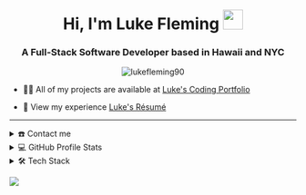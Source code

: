 <h1 align="center">Hi, I'm Luke Fleming <img src="https://media.giphy.com/media/hvRJCLFzcasrR4ia7z/giphy.gif" width="35"></h1>
<h3 align="center">A Full-Stack Software Developer based in Hawaii and NYC</h3>

<p align="center"> <img src="https://komarev.com/ghpvc/?username=lukefleming90&label=Profile%20views&color=blueviolet&style=flat" alt="lukefleming90" /> </p>

- 👨‍💻 All of my projects are available at [Luke's Coding Portfolio](https://lukefleming90.github.io/Lukes-Coding-Portfolio/html/projects.html)

- 📄 View my experience [Luke's Résumé](https://lukefleming90.github.io/Lukes-Coding-Portfolio/images/lfcv.pdf)

<hr/>

<details>
  <summary>☎️ Contact me</summary>
<div>
  <samp>
    <h2 align="center">How you can reach me:</h2>
    <p align="center">
      <br/>
      <a href="https://www.linkedin.com/in/luke-ryan-fleming/" target="_blank"><img align="center"
         src="https://img.shields.io/badge/linkedin-%231DA1F2.svg?style=for-the-badge&logo=linkedin&logoColor=white"
         alt="luke-fleming" height="30"/></a>
      <a href="https://lukefleming90.github.io/Lukes-Coding-Portfolio/" target="_blank"><img align="center"
         src="https://img.shields.io/badge/GitHub-100000?style=for-the-badge&logo=github&logoColor=white"
         alt="luke-fleming" height="30"/></a>
      <a href="mailto:lukefleming90@gmail.com" target="_blank"><img align="center"
         src="https://img.shields.io/badge/gmail-EA4335.svg?style=for-the-badge&logo=gmail&logoColor=white"
         alt="luke-fleming" height="30"/></a>
    </p>
  <p align="center">
      <a href="https://twitter.com/lukeflemingcode" target="_blank"><img align="center"
         src="https://img.shields.io/badge/twitter-1DA1F2.svg?style=for-the-badge&logo=twitter&logoColor=white"
         alt="luke-fleming" height="30"/></a>
      <br>
    </p>
  </samp>
</div>
</details>

<details> 
  <summary>💻 GitHub Profile Stats</summary>
  <div>
    <h2 align="center"> 📊 Github stats </h2>
      <br/>
        <p align="center">
          <a href="https://github.com/LukeFleming90/">
          <img src="https://github-readme-stats.vercel.app/api/top-langs/?username=LukeFleming90&langs_count=6&theme=gruvbox&layout=compact&hide_border=true" alt="LukeFleming90 :: Top Langs" /></a>
        </p>
        <p align="center">
          <a href="https://github.com/LukeFleming90/">
          <img width="49.5%" src="https://github-readme-stats.vercel.app/api?username=LukeFleming90&show_icons=true&theme=gruvbox&hide_border=true" />
          <img width="49.5%" src="https://github-readme-streak-stats.herokuapp.com/?user=LukeFleming90&theme=gruvbox&hide_border=true" />
          </a>
       </p>
     <br>
  </div>    
</details>

<details>
  <summary>🛠 Tech Stack</summary>
<div>
  <samp>
    <h2 align="center">Technologies Used:</h2>
    <p align="center">
      <br/>
      <a href="#" target="_blank"><img align="center"
         src="https://img.shields.io/badge/HTML-239120?style=for-the-badge&logo=html5&logoColor=white"
         alt="html" height="30"/></a>
      <a href="#" target="_blank"><img align="center"
         src="https://img.shields.io/badge/CSS-239120?&style=for-the-badge&logo=css3&logoColor=white"
         alt="css" height="30"/></a>
      <a href="#" target="_blank"><img align="center"
         src="https://img.shields.io/badge/JavaScript-F7DF1E?style=for-the-badge&logo=javascript&logoColor=black"
         alt="js" height="30"/></a>
    </p>
    <p align="center">
      <a href="#" target="_blank"><img align="center"
         src="https://img.shields.io/badge/Node.js-43853D?style=for-the-badge&logo=node.js&logoColor=white"
         alt="node-js" height="30"/></a>
      <a href="#" target="_blank"><img align="center"
         src="https://img.shields.io/badge/Express.js-404D59?style=for-the-badge"
         alt="express-js" height="30"/></a>
      <a href="#" target="_blank"><img align="center"
         src="https://img.shields.io/badge/React-20232A?style=for-the-badge&logo=react&logoColor=61DAFB"
         alt="react" height="30"/></a>
    </p>
    <p align="center">
      <a href="#" target="_blank"><img align="center"
         src="https://img.shields.io/badge/Bootstrap-563D7C?style=for-the-badge&logo=bootstrap&logoColor=white"
         alt="boostrap" height="30"/></a>
      <a href="#" target="_blank"><img align="center"
         src="https://img.shields.io/badge/React_Router-CA4245?style=for-the-badge&logo=react-router&logoColor=white"
         alt="react-router" height="30"/></a>
      <a href="#" target="_blank"><img align="center"
         src="https://img.shields.io/badge/MongoDB-4EA94B?style=for-the-badge&logo=mongodb&logoColor=white"
         alt="mongo" height="30"/></a>
    </p>
    <p align="center">
      <a href="#" target="_blank"><img align="center"
         src="https://img.shields.io/badge/Netlify-00C7B7?style=for-the-badge&logo=netlify&logoColor=white"
         alt="netlify" height="30"/></a>
      <a href="#" target="_blank"><img align="center"
         src="https://img.shields.io/badge/Heroku-430098?style=for-the-badge&logo=heroku&logoColor=white"
         alt="heroku" height="30"/></a>
      <a href="#" target="_blank"><img align="center"
         src="https://img.shields.io/badge/json%20web%20tokens-323330?style=for-the-badge&logo=json-web-tokens&logoColor=pink"
         alt="jwt" height="30"/></a>
    </p>
    <p align="center">
      <a href="#" target="_blank"><img align="center"
         src="https://img.shields.io/badge/mocha.js-323330?style=for-the-badge&logo=mocha&logoColor=Brown"
         alt="mocha" height="30"/></a>
      <a href="#" target="_blank"><img align="center"
         src="https://img.shields.io/badge/Visual_Studio_Code-0078D4?style=for-the-badge&logo=visual%20studio%20code&logoColor=white"
         alt="vs-code" height="30"/></a>
    </p>
  </samp>
</div>
</details>

![](https://hit.yhype.me/github/profile?user_id=42561330)
